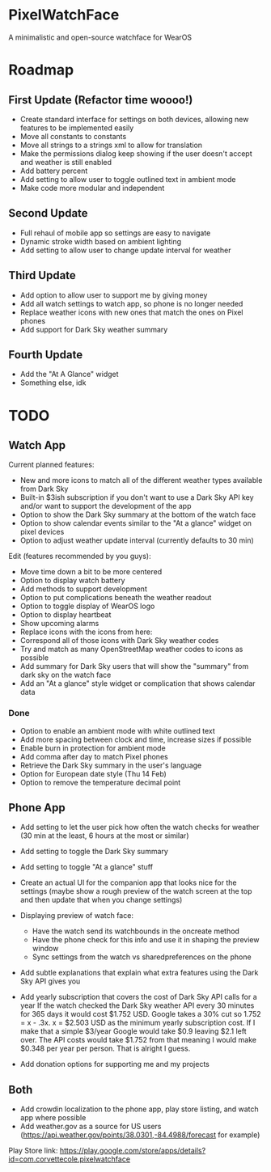 # PixelWatchFace
A minimalistic and open-source watchface for WearOS

# Roadmap
## First Update (Refactor time woooo!)
- Create standard interface for settings on both devices, allowing new features to be implemented easily
- Move all constants to constants
- Move all strings to a strings xml to allow for translation
- Make the permissions dialog keep showing if the user doesn't accept and weather is still enabled
- Add battery percent
- Add setting to allow user to toggle outlined text in ambient mode
- Make code more modular and independent
## Second Update
- Full rehaul of mobile app so settings are easy to navigate
- Dynamic stroke width based on ambient lighting
- Add setting to allow user to change update interval for weather
## Third Update
- Add option to allow user to support me by giving money
- Add all watch settings to watch app, so phone is no longer needed
- Replace weather icons with new ones that match the ones on Pixel phones
- Add support for Dark Sky weather summary
## Fourth Update
- Add the "At A Glance" widget
- Something else, idk

# TODO
## Watch App
Current planned features:
- New and more icons to match all of the different weather types available from Dark Sky
- Built-in $3ish subscription if you don't want to use a Dark Sky API key and/or want to support the development of the app
- Option to show the Dark Sky summary at the bottom of the watch face
- Option to show calendar events similar to the "At a glance" widget on pixel devices
- Option to adjust weather update interval (currently defaults to 30 min)

Edit (features recommended by you guys):
- Move time down a bit to be more centered
- Option to display watch battery
- Add methods to support development
- Option to put complications beneath the weather readout
- Option to toggle display of WearOS logo
- Option to display heartbeat
- Show upcoming alarms
- Replace icons with the icons from here: 
- Correspond all of those icons with Dark Sky weather codes
- Try and match as many OpenStreetMap weather codes to icons as possible
- Add summary for Dark Sky users that will show the "summary" from dark sky on the watch face
- Add an "At a glance" style widget or complication that shows calendar data
### Done
- Option to enable an ambient mode with white outlined text
- Add more spacing between clock and time, increase sizes if possible
- Enable burn in protection for ambient mode
- Add comma after day to match Pixel phones
- Retrieve the Dark Sky summary in the user's language
- Option for European date style (Thu 14 Feb)
- Option to remove the temperature decimal point
## Phone App
- Add setting to let the user pick how often the watch checks for weather (30 min at the least, 6 hours at the most or similar)
- Add setting to toggle the Dark Sky summary
- Add setting to toggle "At a glance" stuff
- Create an actual UI for the companion app that looks nice for the settings (maybe show a rough preview of the watch screen at the top and then update that when you change settings)
- Displaying preview of watch face:
  - Have the watch send its watchbounds in the oncreate method
  - Have the phone check for this info and use it in shaping the preview window
  - Sync settings from the watch vs sharedpreferences on the phone
  

- Add subtle explanations that explain what extra features using the Dark Sky API gives you
- Add yearly subscription that covers the cost of Dark Sky API calls for a year 
If the watch checked the Dark Sky weather API every 30 minutes for 365 days it would cost $1.752 USD. Google takes a 30% cut so 1.752 = x - .3x.  x = $2.503 USD as the minimum yearly subscription cost. If I make that a simple $3/year Google would take $0.9 leaving $2.1 left over. The API costs would take $1.752 from that meaning I would make $0.348 per year per person. That is alright I guess.
- Add donation options for supporting me and my projects
## Both
- Add crowdin localization to the phone app, play store listing, and watch app where possible
- Add weather.gov as a source for US users (https://api.weather.gov/points/38.0301,-84.4988/forecast for example)

Play Store link: https://play.google.com/store/apps/details?id=com.corvettecole.pixelwatchface

